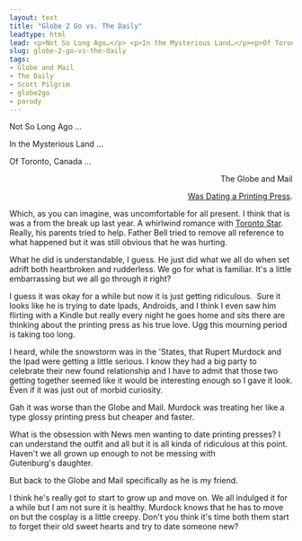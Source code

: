 ```yaml
---
layout: text
title: "Globe 2 Go vs. The Daily"
leadtype: html 
lead: <p>Not So Long Ago…</p> <p>In the Mysterious Land…</p><p>Of Toronto, Canada …</p><p class="right-justify">The Globe and Mail</p><p class="right-justify"><a href="http://globe2go.newspaperdirect.com/epaper/viewer.aspx">Was Dating a Printing Press</a>.</p>
slug: globe-2-go-vs-the-daily
tags:
- Globe and Mail
- The Daily
- Scott Pilgrim
- globe2go
- parody
---
```


Not So Long Ago ...

In the Mysterious Land ...

Of Toronto, Canada ...

<p style="text-align: right;">The Globe and Mail</p>

<p style="text-align: right;"><a href="http://globe2go.newspaperdirect.com/epaper/viewer.aspx">Was Dating a Printing Press</a>.</p>

Which, as you can imagine, was uncomfortable for all present. I think that is was a from the break up last year. A whirlwind romance with [Toronto Star](http://en.wikipedia.org/wiki/CTVglobemedia#Reorganization_and_CHUM_Limited_merger_.282006-2010.29 "CTVglobemedia"). Really, his parents tried to help. Father Bell tried to remove all reference to what happened but it was still obvious that he was hurting.

What he did is understandable, I guess. He just did what we all do when set adrift both heartbroken and rudderless. We go for what is familiar. It's a little embarrassing but we all go through it right?

I guess it was okay for a while but now it is just getting ridiculous.  Sure it looks like he is trying to date Ipads, Androids, and I think I even saw him flirting with a Kindle but really every night he goes home and sits there are thinking about the printing press as his true love. Ugg this mourning period is taking too long.

I heard, while the snowstorm was in the 'States, that Rupert Murdock and the Ipad were getting a little serious. I know they had a big party to celebrate their new found relationship and I have to admit that those two getting together seemed like it would be interesting enough so I gave it look. Even if it was just out of morbid curiosity.

Gah it was worse than the Globe and Mail. Murdock was treating her like a type glossy printing press but cheaper and faster.

What is the obsession with News men wanting to date printing presses? I can understand the outfit and all but it is all kinda of ridiculous at this point. Haven't we all grown up enough to not be messing with Gutenburg's daughter.

But back to the Globe and Mail specifically as he is my friend.

I think he's really got to start to grow up and move on. We all indulged it for a while but I am not sure it is healthy. Murdock knows that he has to move on but the cosplay is a little creepy. Don't you think it's time both them start to forget their old sweet hearts and try to date someone new?


